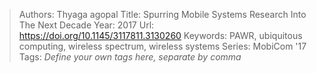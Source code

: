 > Authors: Thyaga agopal
> Title: Spurring Mobile Systems Research Into The Next Decade
> Year: 2017
> Url: https://doi.org/10.1145/3117811.3130260
> Keywords: PAWR, ubiquitous computing, wireless spectrum, wireless systems
> Series: MobiCom '17
> Tags: *Define your own tags here, separate by comma*